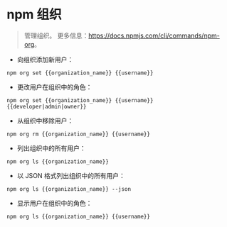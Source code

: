 # npm 组织

> 管理组织。
> 更多信息：<https://docs.npmjs.com/cli/commands/npm-org>。

- 向组织添加新用户：

`npm org set {{organization_name}} {{username}}`

- 更改用户在组织中的角色：

`npm org set {{organization_name}} {{username}} {{developer|admin|owner}}`

- 从组织中移除用户：

`npm org rm {{organization_name}} {{username}}`

- 列出组织中的所有用户：

`npm org ls {{organization_name}}`

- 以 JSON 格式列出组织中的所有用户：

`npm org ls {{organization_name}} --json`

- 显示用户在组织中的角色：

`npm org ls {{organization_name}} {{username}}`